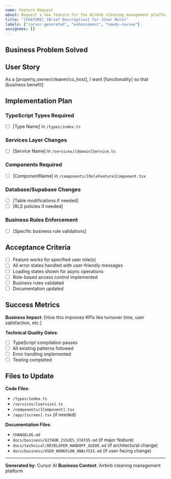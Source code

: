 ```yaml
---
name: Feature Request
about: Request a new feature for the Airbnb cleaning management platform
title: "[FEATURE] [Brief Description] for [User Role]"
labels: ["cursor-generated", "enhancement", "needs-review"]
assignees: []
---
```


## Business Problem Solved
<!-- Explain the business need this addresses in plain English -->

## User Story
As a [property_owner/cleaner/co_host], I want [functionality] so that [business benefit]

## Implementation Plan
### TypeScript Types Required
- [ ] [Type Name] in `/types/index.ts`

### Services Layer Changes  
- [ ] [Service Name] in `/services/[domain]Service.ts`

### Components Required
- [ ] [ComponentName] in `/components/[RoleFeature]Component.tsx`

### Database/Supabase Changes
- [ ] [Table modifications if needed]
- [ ] [RLS policies if needed]

### Business Rules Enforcement
- [ ] [Specific business rule validations]

## Acceptance Criteria
- [ ] Feature works for specified user role(s)
- [ ] All error states handled with user-friendly messages
- [ ] Loading states shown for async operations
- [ ] Role-based access control implemented
- [ ] Business rules validated
- [ ] Documentation updated

## Success Metrics
**Business Impact**: [How this improves KPIs like turnover time, user satisfaction, etc.]

**Technical Quality Gates**:
- [ ] TypeScript compilation passes
- [ ] All existing patterns followed
- [ ] Error handling implemented
- [ ] Testing completed

## Files to Update
**Code Files**:
- `/types/index.ts`
- `/services/[service].ts`
- `/components/[Component].tsx`
- `/app/[screen].tsx` (if needed)

**Documentation Files**:
- `CHANGELOG.md`
- `docs/business/GITHUB_ISSUES_STATUS.md` (if major feature)
- `docs/technical/DEVELOPER_HANDOFF_GUIDE.md` (if architectural change)
- `docs/business/USER_WORKFLOW_ANALYSIS.md` (if user-facing change)

---
**Generated by**: Cursor AI
**Business Context**: Airbnb cleaning management platform